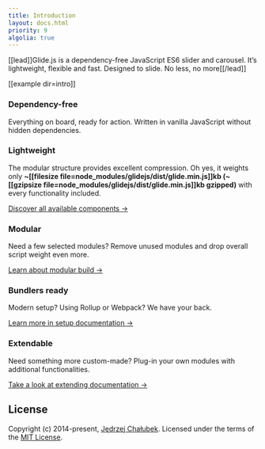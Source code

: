 ```yaml
---
title: Introduction
layout: docs.html
priority: 9
algolia: true
---
```


[[lead]]Glide.js is a dependency-free JavaScript ES6 slider and carousel. It’s lightweight, flexible and fast. Designed to slide. No less, no more[[/lead]]

[[example dir=intro]]

### Dependency-free

Everything on board, ready for action. Written in vanilla JavaScript without hidden dependencies.

### Lightweight

The modular structure provides excellent compression. Oh yes, it weights only **~[[filesize file=node_modules/glidejs/dist/glide.min.js]]kb (~[[gzipsize file=node_modules/glidejs/dist/glide.min.js]]kb gzipped)** with every functionality included.

[Discover all available components →](/docs/components)

### Modular

Need a few selected modules? Remove unused modules and drop overall script weight even more.

[Learn about modular build →](/docs/setup#using-es-modules)

### Bundlers ready

Modern setup? Using Rollup or Webpack? We have your back.

[Learn more in setup documentation →](/docs/setup#npm)

### Extendable

Need something more custom-made? Plug-in your own modules with additional functionalities.

[Take a look at extending documentation →](/docs/extending)

## License

Copyright (c) 2014-present, [Jędrzej Chałubek](//jedrzejchalubek.com). Licensed under the terms of the [MIT License](//opensource.org/licenses/MIT).
